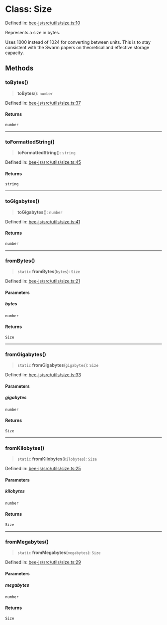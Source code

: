 # Class: Size

Defined in: [bee-js/src/utils/size.ts:10](https://github.com/ethersphere/bee-js/blob/3abbe2b1b264d6b586511a56e93badb2236bd09d/src/utils/size.ts#L10)

Represents a size in bytes.

Uses 1000 instead of 1024 for converting between units.
This is to stay consistent with the Swarm papers
on theoretical and effective storage capacity.

## Methods

### toBytes()

> **toBytes**(): `number`

Defined in: [bee-js/src/utils/size.ts:37](https://github.com/ethersphere/bee-js/blob/3abbe2b1b264d6b586511a56e93badb2236bd09d/src/utils/size.ts#L37)

#### Returns

`number`

***

### toFormattedString()

> **toFormattedString**(): `string`

Defined in: [bee-js/src/utils/size.ts:45](https://github.com/ethersphere/bee-js/blob/3abbe2b1b264d6b586511a56e93badb2236bd09d/src/utils/size.ts#L45)

#### Returns

`string`

***

### toGigabytes()

> **toGigabytes**(): `number`

Defined in: [bee-js/src/utils/size.ts:41](https://github.com/ethersphere/bee-js/blob/3abbe2b1b264d6b586511a56e93badb2236bd09d/src/utils/size.ts#L41)

#### Returns

`number`

***

### fromBytes()

> `static` **fromBytes**(`bytes`): `Size`

Defined in: [bee-js/src/utils/size.ts:21](https://github.com/ethersphere/bee-js/blob/3abbe2b1b264d6b586511a56e93badb2236bd09d/src/utils/size.ts#L21)

#### Parameters

##### bytes

`number`

#### Returns

`Size`

***

### fromGigabytes()

> `static` **fromGigabytes**(`gigabytes`): `Size`

Defined in: [bee-js/src/utils/size.ts:33](https://github.com/ethersphere/bee-js/blob/3abbe2b1b264d6b586511a56e93badb2236bd09d/src/utils/size.ts#L33)

#### Parameters

##### gigabytes

`number`

#### Returns

`Size`

***

### fromKilobytes()

> `static` **fromKilobytes**(`kilobytes`): `Size`

Defined in: [bee-js/src/utils/size.ts:25](https://github.com/ethersphere/bee-js/blob/3abbe2b1b264d6b586511a56e93badb2236bd09d/src/utils/size.ts#L25)

#### Parameters

##### kilobytes

`number`

#### Returns

`Size`

***

### fromMegabytes()

> `static` **fromMegabytes**(`megabytes`): `Size`

Defined in: [bee-js/src/utils/size.ts:29](https://github.com/ethersphere/bee-js/blob/3abbe2b1b264d6b586511a56e93badb2236bd09d/src/utils/size.ts#L29)

#### Parameters

##### megabytes

`number`

#### Returns

`Size`
